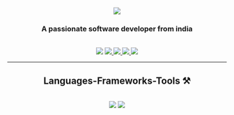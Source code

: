 <h1 align="center">
    <img src="https://readme-typing-svg.herokuapp.com/?font=Righteous&size=35&center=true&vCenter=true&width=500&height=70&duration=4000&lines=Hi+There!+👋;+I'm+Ashid+N!;" />
</h1>

<h3 align="center">A passionate software developer from india</h3>

<br/>


 
<div align="center"> 
    <a href="https://instagram.com/im_ashi_d?igshid=MWozYmwxZ3l6eGtiZg==" target="_blank"><img src="https://img.shields.io/badge/-Instagram-%23E4405F?style=for-the-badge&logo=instagram&logoColor=white" target="_blank"></a>
  <a href="#">
    <img src="https://img.shields.io/badge/Gmail-333333?style=for-the-badge&logo=gmail&logoColor=red" />
  </a>
  <a href="https://www.linkedin.com/in/ashid-n-03179628a?utm_source=share&utm_campaign=share_via&utm_content=profile&utm_medium=android_app" target="_blank">
    <img src="https://img.shields.io/badge/LinkedIn-0077B5?style=for-the-badge&logo=linkedin&logoColor=white" target="_blank" />
  </a>
  <a href="#" target="_blank">
     <img src="https://img.shields.io/badge/Portfolio-FF5722?style=for-the-badge&logo=todoist&logoColor=white" target="_blank" /> <!-- sqlite, safari, google-chrome are other good icon options --></a> 
     <a href="https://discord.com/invite/AW8KPvTY" target="_blank"><img src="https://img.shields.io/badge/Discord-7289DA?style=for-the-badge&logo=discord&logoColor=white" target="_blank">

  </a>
</div>

 <hr/>
 
<h2 align="center"> Languages-Frameworks-Tools ⚒️</h2>
<br/>
<div align="center">
    <img src="https://skillicons.dev/icons?i=react,bootstrap,html,css,vscode,github,git" />
    <img src="https://skillicons.dev/icons?i=nodejs,python,javascript,express,mongodb,c,mysql" /><br>
    

</div>

<br/>
